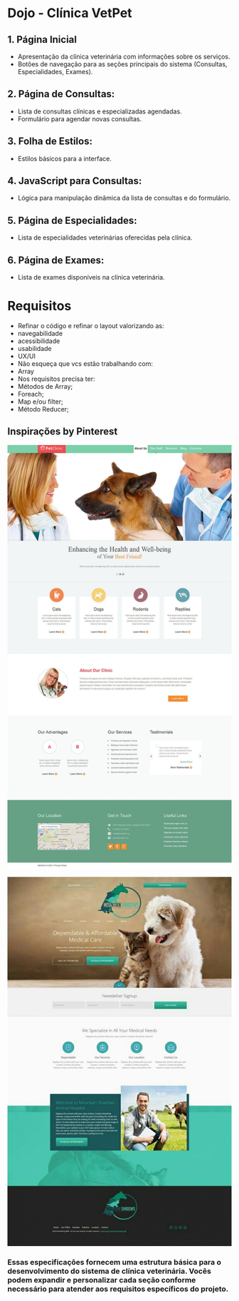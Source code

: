 # Dojo - Clínica VetPet

## 1. Página Inicial
- Apresentação da clínica veterinária com informações sobre os serviços.
- Botões de navegação para as seções principais do sistema (Consultas, Especialidades, Exames).

## 2. Página de Consultas:
- Lista de consultas clínicas e especializadas agendadas.
- Formulário para agendar novas consultas.

## 3. Folha de Estilos:
- Estilos básicos para a interface.

## 4. JavaScript para Consultas:
- Lógica para manipulação dinâmica da lista de consultas e do formulário.

## 5. Página de Especialidades:
- Lista de especialidades veterinárias oferecidas pela clínica.

## 6. Página de Exames:
- Lista de exames disponíveis na clínica veterinária.

# Requisitos
- Refinar o código e refinar o layout valorizando as:
- navegabilidade
- acessibilidade
- usabilidade
- UX/UI
- Não esqueça que vcs estão trabalhando com:
- Array
- Nos requisitos precisa ter:
- Métodos de Array;
- Foreach;
- Map e/ou filter;
- Método Reducer;

## Inspirações by Pinterest

![alt text](./assets/img1.jpg)

![alt text](./assets/img2.jpg)

### Essas especificações fornecem uma estrutura básica para o desenvolvimento do sistema de clínica veterinária. Vocês podem expandir e personalizar cada seção conforme necessário para atender aos requisitos específicos do projeto.